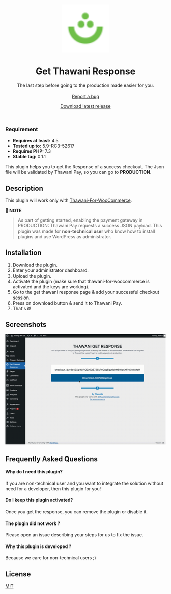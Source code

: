<br />
<p align="center">
  <a href="link to the projects website">
    <img src="https://github.com/PhazeRoOman/thawani-for-woocommerce/raw/master/asset/thawani.svg" alt="Logo" width="150" style="background-color: white">
  </a>

  <h1 align="center">Get Thawani Response</h1>

  <p align="center">
    The last step before going to the production made easier for you.
    <br />
    <br />
    <a href="https://github.com/PhazeRoOman/get_thawani_response/issues">Report a bug</a>
  </p>
</p>
  <p align="center">
  <a href="https://github.com/PhazeRoOman/get_thawani_response/releases/latest/download/get_thawani_response.zip">Download latest release</a>
</p>
<br />



### Requirement

- **Requires at least:** 4.5  
- **Tested up to:** 5.9-RC3-52617  
- **Requires PHP:** 7.3  
- **Stable tag:** 0.1.1  



This plugin helps you to get the Response of a success checkout. The Json file will be validated by Thawani Pay, so you can go to **PRODUCTION**.

## Description ##

This plugin will work only with [Thawani-For-WooCommerce](https://github.com/PhazeRoOman/thawani-for-woocommerce).

**👋 NOTE**

> As part of getting started, enabling the payment gateway in PRODUCTION: Thawani Pay requests a success JSON payload.
> This plugin was made for **non-technical user** who know how to install plugins and use WordPress as administrator.


## Installation ##

1. Download the plugin.
2. Enter your administrator dashboard.
3. Upload the plugin.
4. Activate the plugin (make sure that thawani-for-woocommerce is activated and the keys are working).
5. Go to the get thawani response page & add your successful checkout session. 
6. Press on download button & send it to Thawani Pay. 
7. That's it!


## Screenshots ##

![download JSON response](./get_response.gif)

## Frequently Asked Questions ##

#### **Why do I need this plugin?**

If you are non-technical user and you want to integrate the solution without need for a developer,
then this plugin for you!

#### **Do I keep this plugin activated?**

Once you get the response, you can remove the plugin or disable it.

#### **The plugin did not work ?**

Please open an issue describing your steps for us to fix the issue.

#### **Why this plugin is developed ?**

Because we care for non-technical users ;)




## License
[MIT](./LICENSE)  
